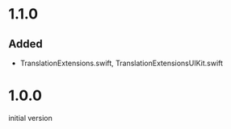 # 1.1.0
## Added
- TranslationExtensions.swift, TranslationExtensionsUIKit.swift
# 1.0.0
initial version
